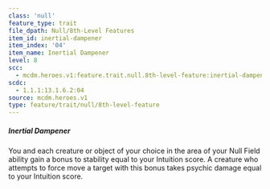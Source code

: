 ```yaml
---
class: 'null'
feature_type: trait
file_dpath: Null/8th-Level Features
item_id: inertial-dampener
item_index: '04'
item_name: Inertial Dampener
level: 8
scc:
  - mcdm.heroes.v1:feature.trait.null.8th-level-feature:inertial-dampener
scdc:
  - 1.1.1:13.1.6.2:04
source: mcdm.heroes.v1
type: feature/trait/null/8th-level-feature
---
```


##### Inertial Dampener

You and each creature or object of your choice in the area of your Null Field ability gain a bonus to stability equal to your Intuition score. A creature who attempts to force move a target with this bonus takes psychic damage equal to your Intuition score.
